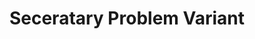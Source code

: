 ---
layout: page
title: Seceratary Problem Variant
description: A Variant of the classical Seceratary Problem
img: 
published: true
importance: 1
category: work
---